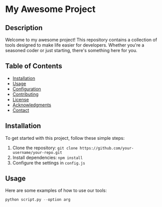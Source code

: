 # My Awesome Project

## Description
Welcome to my awesome project! This repository contains a collection of tools designed to make life easier for developers. Whether you're a seasoned coder or just starting, there's something here for you.

## Table of Contents
- [Installation](#installation)
- [Usage](#usage)
- [Configuration](#configuration)
- [Contributing](#contributing)
- [License](#license)
- [Acknowledgments](#acknowledgments)
- [Contact](#contact)

## Installation
To get started with this project, follow these simple steps:

1. Clone the repository: `git clone https://github.com/your-username/your-repo.git`
2. Install dependencies: `npm install`
3. Configure the settings in `config.js`

## Usage
Here are some examples of how to use our tools:

```python
python script.py --option arg
